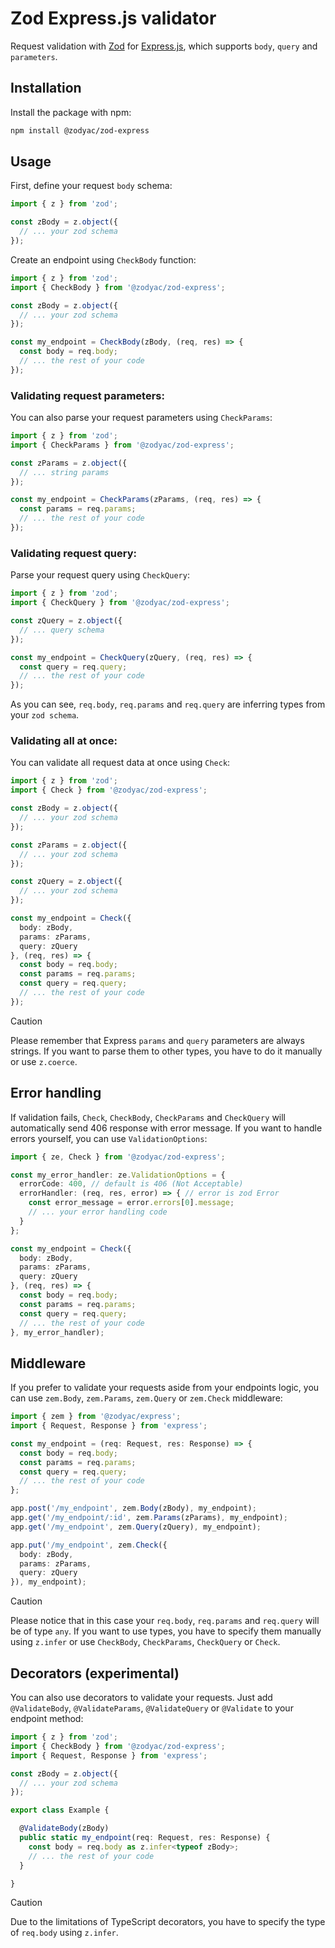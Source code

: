 # Zod Express.js validator

Request validation with [Zod](https://zod.dev) for [Express.js](https://expressjs.com), which supports `body`, `query` and `parameters`.

## Installation

Install the package with npm:

```bash
npm install @zodyac/zod-express
```

## Usage

First, define your request `body` schema:

```typescript
import { z } from 'zod';

const zBody = z.object({
  // ... your zod schema
});
```

Create an endpoint using `CheckBody` function:

```typescript
import { z } from 'zod';
import { CheckBody } from '@zodyac/zod-express';

const zBody = z.object({
  // ... your zod schema
});

const my_endpoint = CheckBody(zBody, (req, res) => {
  const body = req.body;
  // ... the rest of your code
});
```

### Validating request parameters:

You can also parse your request parameters using `CheckParams`:

```typescript
import { z } from 'zod';
import { CheckParams } from '@zodyac/zod-express';

const zParams = z.object({
  // ... string params
});

const my_endpoint = CheckParams(zParams, (req, res) => {
  const params = req.params;
  // ... the rest of your code
});
```

### Validating request query:

Parse your request query using `CheckQuery`:

```typescript
import { z } from 'zod';
import { CheckQuery } from '@zodyac/zod-express';

const zQuery = z.object({
  // ... query schema
});

const my_endpoint = CheckQuery(zQuery, (req, res) => {
  const query = req.query;
  // ... the rest of your code
});
```

As you can see, `req.body`, `req.params` and `req.query` are inferring types from your `zod schema`.

### Validating all at once:

You can validate all request data at once using `Check`:
  
```typescript
import { z } from 'zod';
import { Check } from '@zodyac/zod-express';

const zBody = z.object({
  // ... your zod schema
});

const zParams = z.object({
  // ... your zod schema
});

const zQuery = z.object({
  // ... your zod schema
});

const my_endpoint = Check({
  body: zBody,
  params: zParams,
  query: zQuery
}, (req, res) => {
  const body = req.body;
  const params = req.params;
  const query = req.query;
  // ... the rest of your code
});
```

> [!CAUTION]
> Please remember that Express `params` and `query` parameters are always strings. If you want to parse them to other types, you have to do it manually or use `z.coerce`.

## Error handling

If validation fails, `Check`, `CheckBody`, `CheckParams` and `CheckQuery` will automatically send 406 response with error message. If you want to handle errors yourself, you can use `ValidationOptions`:

```typescript
import { ze, Check } from '@zodyac/zod-express';

const my_error_handler: ze.ValidationOptions = {
  errorCode: 400, // default is 406 (Not Acceptable)
  errorHandler: (req, res, error) => { // error is zod Error
    const error_message = error.errors[0].message;
    // ... your error handling code
  }
};

const my_endpoint = Check({
  body: zBody,
  params: zParams,
  query: zQuery
}, (req, res) => {
  const body = req.body;
  const params = req.params;
  const query = req.query;
  // ... the rest of your code
}, my_error_handler);
```

## Middleware

If you prefer to validate your requests aside from your endpoints logic, you can use `zem.Body`, `zem.Params`, `zem.Query` or `zem.Check` middleware:

```typescript
import { zem } from '@zodyac/express';
import { Request, Response } from 'express';

const my_endpoint = (req: Request, res: Response) => {
  const body = req.body;
  const params = req.params;
  const query = req.query;
  // ... the rest of your code
};

app.post('/my_endpoint', zem.Body(zBody), my_endpoint);
app.get('/my_endpoint/:id', zem.Params(zParams), my_endpoint);
app.get('/my_endpoint', zem.Query(zQuery), my_endpoint);

app.put('/my_endpoint', zem.Check({
  body: zBody,
  params: zParams,
  query: zQuery
}), my_endpoint);
```

> [!CAUTION]
> Please notice that in this case your `req.body`, `req.params` and `req.query` will be of type `any`. If you want to use types, you have to specify them manually using `z.infer` or use `CheckBody`, `CheckParams`, `CheckQuery` or `Check`.

## Decorators (experimental)

You can also use decorators to validate your requests. Just add `@ValidateBody`, `@ValidateParams`, `@ValidateQuery` or `@Validate` to your endpoint method:

```typescript
import { z } from 'zod';
import { CheckBody } from '@zodyac/zod-express';
import { Request, Response } from 'express';

const zBody = z.object({
  // ... your zod schema
});

export class Example {

  @ValidateBody(zBody)
  public static my_endpoint(req: Request, res: Response) {
    const body = req.body as z.infer<typeof zBody>;
    // ... the rest of your code
  }

}
```

> [!CAUTION]
> Due to the limitations of TypeScript decorators, you have to specify the type of `req.body` using `z.infer`.
